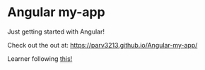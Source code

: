 # Angular my-app

Just getting started with Angular!

Check out the out at: https://parv3213.github.io/Angular-my-app/

Learner following [this!](https://www.youtube.com/watch?v=8Mle8owZ3_4&ab_channel=MightyGhostHack)
